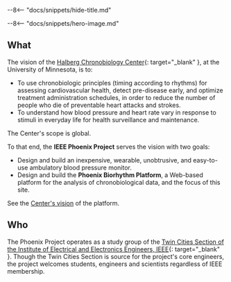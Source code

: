 --8<-- "docs/snippets/hide-title.md"

--8<-- "docs/snippets/hero-image.md"

## What

The vision of the [Halberg Chronobiology Center](https://halbergchronobiologycenter.umn.edu){: target="_blank" }, at the University of Minnesota, is to:

* To use chronobiologic principles (timing according to rhythms) for assessing cardiovascular health, detect pre-disease early, and optimize treatment administration schedules, in order to reduce the number of people who die of preventable heart attacks and strokes.
* To understand how blood pressure and heart rate vary in response to stimuli in everyday life for health surveillance and maintenance.

The Center's scope is global.

To that end, the **IEEE Phoenix Project** serves the vision with two goals:

* Design and build an inexpensive, wearable, unobtrusive, and easy-to-use ambulatory blood pressure monitor.
* Design and build the **Phoenix Biorhythm Platform**, a Web-based platform for the analysis of chronobiological data, and the focus of this site.

See the [Center's vision](vision/abstract.md) of the platform.

## Who

The Phoenix Project operates as a study group of the [Twin Cities Section of the Institute of Electrical and Electronics Engineers, IEEE](https://tc-ieee.org){: target="_blank" }. Though the Twin Cities Section is source for the project's core engineers, the project welcomes students, engineers and scientists regardless of IEEE membership.
